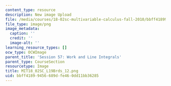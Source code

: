 ```yaml
---
content_type: resource
description: New image Upload
file: /media/courses/18-02sc-multivariable-calculus-fall-2010/bbff41899456689dfe460dd11bb36285_MIT18_02SC_L19Brds_12.png
file_type: image/png
image_metadata:
  caption: ''
  credit: ''
  image-alt: ''
learning_resource_types: []
ocw_type: OCWImage
parent_title: 'Session 57: Work and Line Integrals'
parent_type: CourseSection
resourcetype: Image
title: MIT18_02SC_L19Brds_12.png
uid: bbff4189-9456-689d-fe46-0dd11bb36285
---
```

